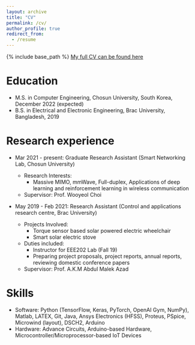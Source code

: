 ```yaml
---
layout: archive
title: "CV"
permalink: /cv/
author_profile: true
redirect_from:
  - /resume
---
```


{% include base_path %}
[My full CV can be found here](https://chosunkr-my.sharepoint.com/:b:/g/personal/pulok_chosun_kr/EWaDwDHpwgdBqAMuk4Sm6X0BUtt6LYe2lEvYtgFnIow2tw?e=bqfnwe)

Education
======
* M.S. in Computer Engineering, Chosun University, South Korea, December 2022 (expected)
* B.S. in Electrical and Electronic Engineering, Brac University, Bangladesh, 2019


Research experience
======
* Mar 2021 - present: Graduate Research Assistant (Smart Networking Lab, Chosun University)
  * Research Interests:
    * Massive MIMO, mmWave, Full-duplex, Applications of deep learning and reinforcement learning in wireless communication
  * Supervisor: Prof. Wooyeol Choi

* May 2019 - Feb 2021: Research Assistant (Control and applications research centre, Brac University)
  * Projects Involved: 
    * Torque sensor based solar powered electric wheelchair
    * Smart solar electric stove
  * Duties included: 
    * Instructor for EEE202 Lab (Fall 19)
    * Preparing project proposals, project reports, annual reports, reviewing domestic conference papers
  * Supervisor: Prof. A.K.M Abdul Malek Azad
  
Skills
======
* Software: Python (TensorFlow, Keras, PyTorch, OpenAI Gym, NumPy), Matlab, LATEX, Git, Java, Ansys Electronics (HFSS), Proteus, PSpice, Microwind (layout), DSCH2, Arduino
* Hardware: Advance Circuits, Arduino-based Hardware, Microcontroller/Microprocessor-based IoT Devices

<!-- * Skill 2
  * Sub-skill 2.1
  * Sub-skill 2.2
  * Sub-skill 2.3
* Skill 3 -->

<!-- Publications
======
  <ul>{% for post in site.publications %}
    {% include archive-single-cv.html %}
  {% endfor %}</ul>
  
Talks
======
  <ul>{% for post in site.talks %}
    {% include archive-single-talk-cv.html %}
  {% endfor %}</ul> -->
  
<!-- Teaching
======
  <ul>{% for post in site.teaching %}
    {% include archive-single-cv.html %}
  {% endfor %}</ul>
   -->
<!-- Service and leadership
======
* Currently signed in to 43 different slack teams -->
